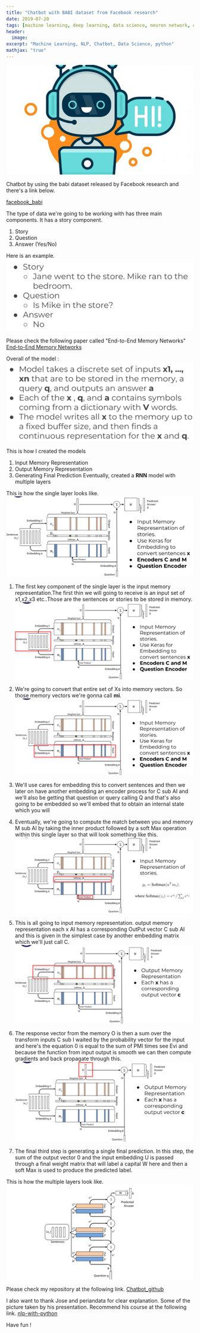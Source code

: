 ```yaml
---
title: "Chatbot with BABI dataset from Facebook research"
date: 2019-07-20
tags: [machine learning, deep learning, data science, neuron network, chat bot, RNN Model]
header:
  image:
excerpt: "Machine Learning, NLP, Chatbot, Data Science, python"
mathjax: "true"
---
```

![Chatbot](/images/chatbot0.jpg)

Chatbot by using the babi dataset released by Facebook research and there's a link below.

[facebook_babi](https://research.fb.com/downloads.babi)

The type of data we're going to be working with has three main components.
It has a story component.
1. Story
2. Question
3. Answer (Yes/No)

Here is an example.
![example](/images/chatbot2.png)

Please check the following paper called "End-to-End Memory Networks"
[End-to-End Memory Networks](https://research.fb.com/downloads.babi)

Overall of the model :
![example](/images/chatbot31.png)

This is how I created the models
1. Input Memory Representation
2. Output Memory Representation
3. Generating Final Prediction
Eventually, created a **RNN** model with multiple layers

This is how the single layer looks like.
![example](/images/chatbot1.png)

1. The first key component of the single layer is the input memory representation.The first thin we will going to receive is an input set of x1,x2,x3 etc..Those are the sentences or stories to be stored in memory.
![example](/images/chatbot5.png)

2. We're going to convert that entire set of Xs into memory vectors. So those memory vectors we're gonna call **mi**.
![example](/images/chatbot6.png)

3. We'll use cares for embedding this to convert sentences and then we later on have another embedding an encoder process for C sub AI and we'll also be getting that question or query calling Q and that's also going to be embedded so we'll embed that to obtain an internal state which you will

4. Eventually, we're going to compute the match between you and memory M sub AI by taking the inner product followed by a soft Max operation within this single layer so that will look something like this.
![example](/images/chatbot7.png)

5. This is all going to input memory representation. output memory representation each x AI has a corresponding OutPut vector C sub AI and this is given in the simplest case by another embedding matrix which we'll just call C.
![output_embedings](/images/chatbot8.png)

6. The response vector from the memory O is then a sum over the transform inputs C sub I waited by the probability vector for the input and here's the equation 0 is equal to the sum of PMI times see Evi and because the function from input output is smooth we can then compute gradients and back propagate through this.
![output_embedings](/images/chatbot9.png)

7. The final third step is generating a single final prediction. In this step, the sum of the output vector 0 and the input embedding U is passed through a final weight matrix that will label a capital W here and then a soft Max is used to produce the predicted label.

This is how the multiple layers look like.
![output_embedings](/images/chatbot10.png)

Please check my repository at the following link.
[Chatbot_github](https://github.com/erenat77/chatbot_with_Babi_Data_Set.git)

I also want to thank Jose and periandata for clear explanation. Some of the picture taken by his presentation.
Recommend his course at the following link. [nlp-with-python](https://www.udemy.com/course/nlp-natural-language-processing-with-python/)

Have fun !
